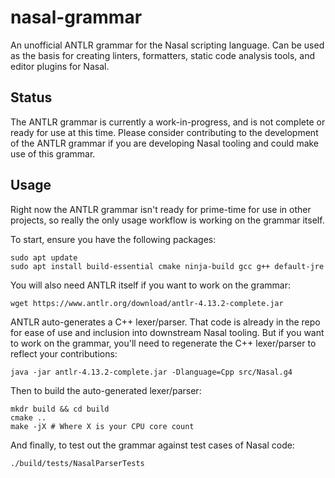 # nasal-grammar

An unofficial ANTLR grammar for the Nasal scripting language. Can be used as the basis for creating linters, formatters, static code analysis tools, and editor plugins for Nasal.

## Status

The ANTLR grammar is currently a work-in-progress, and is not complete or ready for use at this time. 
Please consider contributing to the development of the ANTLR grammar if you are developing Nasal tooling and could make use of this grammar.

## Usage 

Right now the ANTLR grammar isn't ready for prime-time for use in other projects, so really the only usage workflow is working on the grammar itself. 


To start, ensure you have the following packages:
```
sudo apt update
sudo apt install build-essential cmake ninja-build gcc g++ default-jre
```

You will also need ANTLR itself if you want to work on the grammar:

```
wget https://www.antlr.org/download/antlr-4.13.2-complete.jar
```

ANTLR auto-generates a C++ lexer/parser. That code is already in the repo for ease of use and inclusion into downstream Nasal tooling. But if you want to work on the grammar, you'll need to regenerate the C++ lexer/parser to reflect your contributions:

```
java -jar antlr-4.13.2-complete.jar -Dlanguage=Cpp src/Nasal.g4 
```

Then to build the auto-generated lexer/parser:

```
mkdr build && cd build
cmake .. 
make -jX # Where X is your CPU core count
```

And finally, to test out the grammar against test cases of Nasal code:

```
./build/tests/NasalParserTests
```
